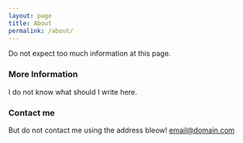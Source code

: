 ```yaml
---
layout: page
title: About
permalink: /about/
---
```


Do not expect too much information at this page.

### More Information

I do not know what should I write here.

### Contact me

But do not contact me using the address bleow!
[email@domain.com](mailto:email@domain.com)
